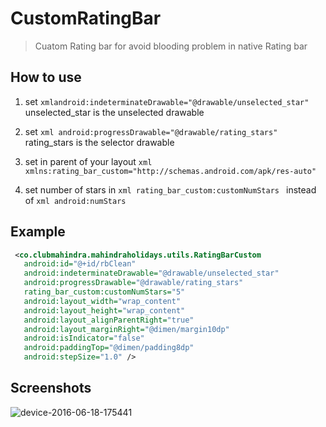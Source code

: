 CustomRatingBar
===================================

>Cuatom Rating bar for avoid blooding problem in native Rating bar


How to use
--------------
1. set ```xmlandroid:indeterminateDrawable="@drawable/unselected_star"```
   unselected_star is the unselected drawable
   
2. set ```xml android:progressDrawable="@drawable/rating_stars"```
   rating_stars is the selector drawable
   
4. set in parent of your layout ```xml xmlns:rating_bar_custom="http://schemas.android.com/apk/res-auto"```
   
5. set number of stars in ```xml rating_bar_custom:customNumStars ``` instead of  ```xml android:numStars ```

Example 
--------------
```xml
 <co.clubmahindra.mahindraholidays.utils.RatingBarCustom
   android:id="@+id/rbClean"
   android:indeterminateDrawable="@drawable/unselected_star"
   android:progressDrawable="@drawable/rating_stars"
   rating_bar_custom:customNumStars="5"
   android:layout_width="wrap_content"
   android:layout_height="wrap_content"
   android:layout_alignParentRight="true"
   android:layout_marginRight="@dimen/margin10dp"
   android:isIndicator="false"
   android:paddingTop="@dimen/padding8dp"
   android:stepSize="1.0" />
```
 
Screenshots
--------------
![device-2016-06-18-175441](https://cloud.githubusercontent.com/assets/7554816/16170896/76caac5c-357f-11e6-8ded-d05cf3e39ef7.png)

